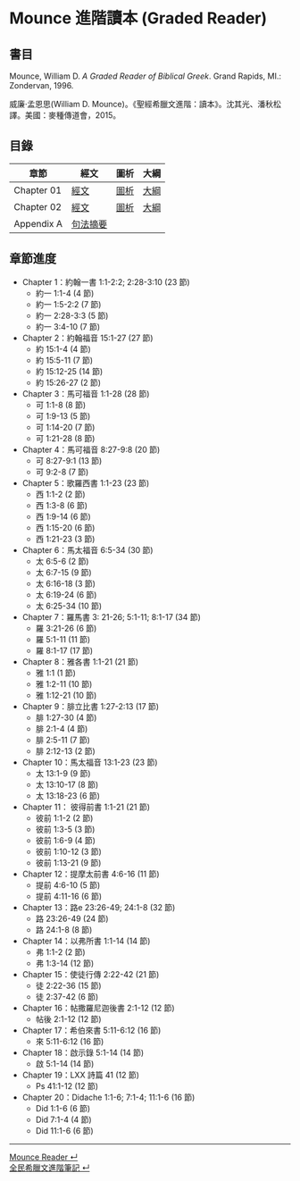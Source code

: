 # Mounce 進階讀本 (Graded Reader)

## 書目

Mounce, William D. _A Graded Reader of Biblical Greek_. Grand Rapids, MI.: Zondervan, 1996.

威廉‧孟恩思(William D. Mounce)。《聖經希臘文進階：讀本》。沈其光、潘秋松譯。美國：麥種傳道會，2015。


## 目錄

章節 | 經文 | 圖析 | 大綱
--- | --- | --- | ---
Chapter 01 | [經文](GRBG-01a.md) | [圖析](GRBG-01b.md) | [大綱](GRBG-01c.md)
Chapter 02 | [經文](GRBG-02a.md) | [圖析](GRBG-02b.md) | [大綱](GRBG-02c.md)
Appendix A | [句法摘要](Syntax-Summary.md) | |


## 章節進度
- Chapter 1：約翰一書 1:1-2:2; 2:28-3:10 (23 節) 
	- 約一 1:1-4 (4 節)
	- 約一 1:5-2:2 (7 節)
	- 約一 2:28-3:3 (5 節)
	- 約一 3:4-10 (7 節)
- Chapter 2：約翰福音 15:1-27 (27 節)
	- 約 15:1-4 (4 節)
	- 約 15:5-11 (7 節)
	- 約 15:12-25 (14 節)
	- 約 15:26-27 (2 節)
- Chapter 3：馬可福音 1:1-28 (28 節)
	- 可 1:1-8 (8 節)
	- 可 1:9-13 (5 節)
	- 可 1:14-20 (7 節)
	- 可 1:21-28 (8 節)
- Chapter 4：馬可福音 8:27-9:8 (20 節)
	- 可 8:27-9:1 (13 節)
	- 可 9:2-8 (7 節)
- Chapter 5：歌羅西書 1:1-23 (23 節)
	- 西 1:1-2 (2 節)
	- 西 1:3-8 (6 節)
	- 西 1:9-14 (6 節)
	- 西 1:15-20 (6 節)
	- 西 1:21-23 (3 節)
- Chapter 6：馬太福音 6:5-34 (30 節)
	- 太 6:5-6 (2 節)
	- 太 6:7-15 (9 節)
	- 太 6:16-18 (3 節)
	- 太 6:19-24 (6 節)
	- 太 6:25-34 (10 節)
- Chapter 7：羅馬書 3: 21-26; 5:1-11; 8:1-17 (34 節)
	- 羅 3:21-26 (6 節)
	- 羅 5:1-11 (11 節)
	- 羅 8:1-17 (17 節)
- Chapter 8：雅各書 1:1-21 (21 節)
	- 雅 1:1 (1 節)
	- 雅 1:2-11 (10 節)
	- 雅 1:12-21 (10 節)
- Chapter 9：腓立比書 1:27-2:13 (17 節)
	- 腓 1:27-30 (4 節)
	- 腓 2:1-4 (4 節)
	- 腓 2:5-11 (7 節)
	- 腓 2:12-13 (2 節)
- Chapter 10：馬太福音 13:1-23 (23 節)
	- 太 13:1-9 (9 節)
	- 太 13:10-17 (8 節)
	- 太 13:18-23 (6 節)
- Chapter 11： 彼得前書 1:1-21 (21 節)
	- 彼前 1:1-2 (2 節)
	- 彼前 1:3-5 (3 節)
	- 彼前 1:6-9 (4 節)
	- 彼前 1:10-12 (3 節)
	- 彼前 1:13-21 (9 節)
- Chapter 12：提摩太前書 4:6-16 (11 節)
	- 提前 4:6-10 (5 節)
	- 提前 4:11-16 (6 節)
- Chapter 13：路e 23:26-49; 24:1-8 (32 節)
	- 路 23:26-49 (24 節)
	- 路 24:1-8 (8 節)
- Chapter 14：以弗所書 1:1-14 (14 節)
	- 弗 1:1-2 (2 節)
	- 弗 1:3-14 (12 節)
- Chapter 15：使徒行傳 2:22-42 (21 節)
	- 徒 2:22-36 (15 節)
	- 徒 2:37-42 (6 節)
- Chapter 16：帖撒羅尼迦後書 2:1-12 (12 節)
	- 帖後 2:1-12 (12 節)
- Chapter 17：希伯來書 5:11-6:12 (16 節)
	- 來 5:11-6:12 (16 節)
- Chapter 18：啟示錄 5:1-14 (14 節)
	- 啟 5:1-14 (14 節)
- Chapter 19：LXX 詩篇 41 (12 節)
	- Ps 41:1-12 (12 節)
- Chapter 20：Didache 1:1-6; 7:1-4; 11:1-6 (16 節)
	- Did 1:1-6 (6 節)
	- Did 7:1-4 (4 節)
	- Did 11:1-6 (6 節)


---
[Mounce Reader  ↵](GRBG.md)  
[全民希臘文進階筆記  ↵](../%E5%85%A8%E6%B0%91%E5%B8%8C%E8%87%98%E6%96%87%E9%80%B2%E9%9A%8E.md)